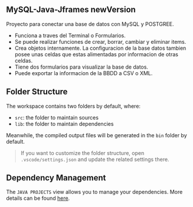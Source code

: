 ## MySQL-Java-Jframes newVersion
Proyecto para conectar una base de datos con MySQL y POSTGREE.
- Funciona a traves del Terminal o Formularios.
- Se puede realizar funciones de crear, borrar, cambiar y eliminar items.
- Crea objetos internamente. La configuracion de la base datos tambien posee unas celdas que estas alimentadas por informacion de otras celdas.
- Tiene dos formularios para visualizar la base de datos.
- Puede exportar la informacion de la BBDD a CSV o XML.

## Folder Structure

The workspace contains two folders by default, where:

- `src`: the folder to maintain sources
- `lib`: the folder to maintain dependencies

Meanwhile, the compiled output files will be generated in the `bin` folder by default.

> If you want to customize the folder structure, open `.vscode/settings.json` and update the related settings there.

## Dependency Management

The `JAVA PROJECTS` view allows you to manage your dependencies. More details can be found [here](https://github.com/microsoft/vscode-java-dependency#manage-dependencies).
